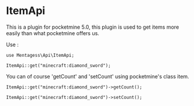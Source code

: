 # ItemApi
This is a plugin for pocketmine 5.0, this plugin is used to get items more easily than what pocketmine offers us. 


Use : 


```
use Mentagess\Api\ItemApi;
```

```
ItemApi::get("minecraft:diamond_sword");
```

You can of course 'getCount' and 'setCount' using pocketmine's class item. 

```
ItemApi::get("minecraft:diamond_sword")->getCount(); 
```

```
ItemApi::get("minecraft:diamond_sword")->setCount(); 
```
